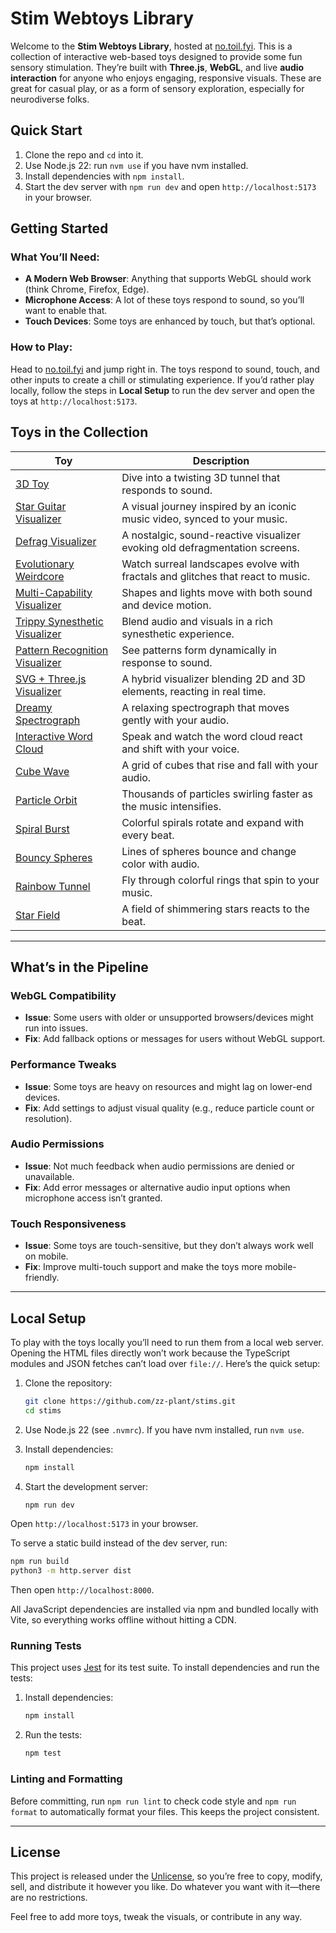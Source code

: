 # Stim Webtoys Library

Welcome to the **Stim Webtoys Library**, hosted at [no.toil.fyi](https://no.toil.fyi). This is a collection of interactive web-based toys designed to provide some fun sensory stimulation. They’re built with **Three.js**, **WebGL**, and live **audio interaction** for anyone who enjoys engaging, responsive visuals. These are great for casual play, or as a form of sensory exploration, especially for neurodiverse folks.

## Quick Start

1. Clone the repo and `cd` into it.
2. Use Node.js 22: run `nvm use` if you have nvm installed.
3. Install dependencies with `npm install`.
4. Start the dev server with `npm run dev` and open `http://localhost:5173` in your browser.

## Getting Started

### What You’ll Need:

- **A Modern Web Browser**: Anything that supports WebGL should work (think Chrome, Firefox, Edge).
- **Microphone Access**: A lot of these toys respond to sound, so you’ll want to enable that.
- **Touch Devices**: Some toys are enhanced by touch, but that’s optional.

### How to Play:

Head to [no.toil.fyi](https://no.toil.fyi) and jump right in. The toys respond to sound, touch, and other inputs to create a chill or stimulating experience. If you’d rather play locally, follow the steps in **Local Setup** to run the dev server and open the toys at `http://localhost:5173`.

## Toys in the Collection

| Toy | Description |
| --- | --- |
| [3D Toy](./toy.html?toy=3dtoy) | Dive into a twisting 3D tunnel that responds to sound. |
| [Star Guitar Visualizer](./brand.html) | A visual journey inspired by an iconic music video, synced to your music. |
| [Defrag Visualizer](./defrag.html) | A nostalgic, sound-reactive visualizer evoking old defragmentation screens. |
| [Evolutionary Weirdcore](./evol.html) | Watch surreal landscapes evolve with fractals and glitches that react to music. |
| [Multi-Capability Visualizer](./multi.html) | Shapes and lights move with both sound and device motion. |
| [Trippy Synesthetic Visualizer](./seary.html) | Blend audio and visuals in a rich synesthetic experience. |
| [Pattern Recognition Visualizer](./sgpat.html) | See patterns form dynamically in response to sound. |
| [SVG + Three.js Visualizer](./svgtest.html) | A hybrid visualizer blending 2D and 3D elements, reacting in real time. |
| [Dreamy Spectrograph](./symph.html) | A relaxing spectrograph that moves gently with your audio. |
| [Interactive Word Cloud](./words.html) | Speak and watch the word cloud react and shift with your voice. |
| [Cube Wave](./toy.html?toy=cube-wave) | A grid of cubes that rise and fall with your audio. |
| [Particle Orbit](./toy.html?toy=particle-orbit) | Thousands of particles swirling faster as the music intensifies. |
| [Spiral Burst](./toy.html?toy=spiral-burst) | Colorful spirals rotate and expand with every beat. |
| [Bouncy Spheres](./toy.html?toy=bouncy-spheres) | Lines of spheres bounce and change color with audio. |
| [Rainbow Tunnel](./toy.html?toy=rainbow-tunnel) | Fly through colorful rings that spin to your music. |
| [Star Field](./toy.html?toy=star-field) | A field of shimmering stars reacts to the beat. |

---

## What’s in the Pipeline

### **WebGL Compatibility**

- **Issue**: Some users with older or unsupported browsers/devices might run into issues.
- **Fix**: Add fallback options or messages for users without WebGL support.

### **Performance Tweaks**

- **Issue**: Some toys are heavy on resources and might lag on lower-end devices.
- **Fix**: Add settings to adjust visual quality (e.g., reduce particle count or resolution).

### **Audio Permissions**

- **Issue**: Not much feedback when audio permissions are denied or unavailable.
- **Fix**: Add error messages or alternative audio input options when microphone access isn’t granted.

### **Touch Responsiveness**

- **Issue**: Some toys are touch-sensitive, but they don’t always work well on mobile.
- **Fix**: Improve multi-touch support and make the toys more mobile-friendly.

---

## Local Setup

To play with the toys locally you’ll need to run them from a local web server. Opening the HTML files directly won’t work because the TypeScript modules and JSON fetches can’t load over `file://`. Here’s the quick setup:

1. Clone the repository:

   ```bash
   git clone https://github.com/zz-plant/stims.git
   cd stims
   ```

2. Use Node.js 22 (see `.nvmrc`). If you have nvm installed, run `nvm use`.

3. Install dependencies:

   ```bash
   npm install
   ```

4. Start the development server:

   ```bash
   npm run dev
   ```

  Open `http://localhost:5173` in your browser.

  To serve a static build instead of the dev server, run:

  ```bash
  npm run build
  python3 -m http.server dist
  ```

  Then open `http://localhost:8000`.

All JavaScript dependencies are installed via npm and bundled locally with Vite, so everything works offline without hitting a CDN.

### Running Tests

This project uses [Jest](https://jestjs.io/) for its test suite. To install
dependencies and run the tests:

1. Install dependencies:

   ```bash
   npm install
   ```

2. Run the tests:
   ```bash
   npm test
   ```

### Linting and Formatting

Before committing, run `npm run lint` to check code style and `npm run format` to automatically format your files. This keeps the project consistent.

---

## License

This project is released under the [Unlicense](https://unlicense.org/), so you’re free to copy, modify, sell, and distribute it however you like. Do whatever you want with it—there are no restrictions.

Feel free to add more toys, tweak the visuals, or contribute in any way.
